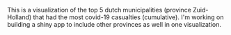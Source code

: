 This is a visualization of the top 5 dutch municipalities (province Zuid-Holland) that had the most covid-19 casualties (cumulative).
I'm working on building a shiny app to include other provinces as well in one visualization.
